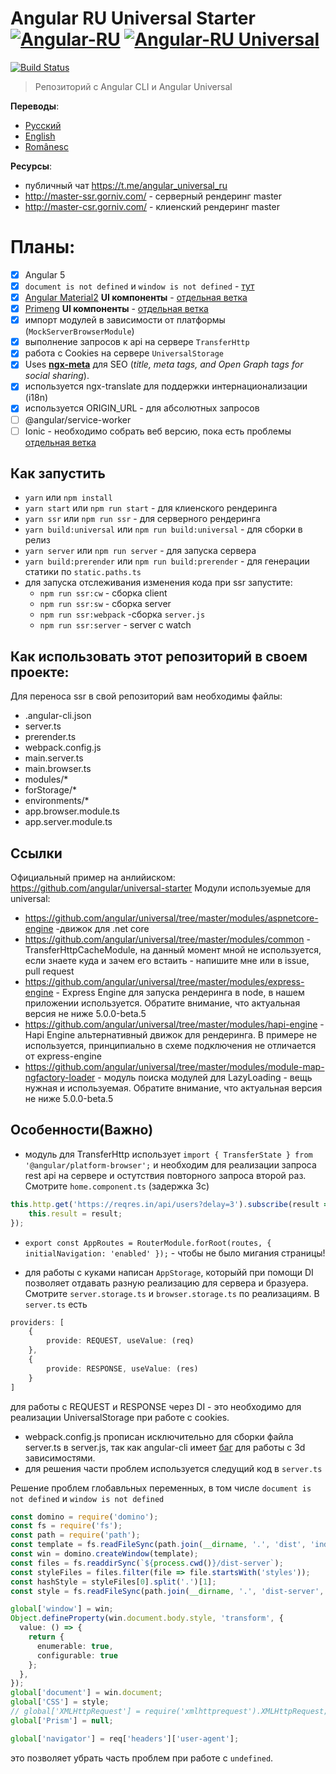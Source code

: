 # Angular RU Universal Starter [![Angular-RU](https://img.shields.io/badge/Telegram_chat:-Angular_RU-216bc1.svg?style=flat)](https://t.me/angular_ru) [![Angular-RU Universal](https://img.shields.io/badge/Telegram_chat:-Angular_RU_Universal-14b102.svg?style=flat)](https://t.me/angular_universal_ru)

[![Build Status](https://semaphoreci.com/api/v1/angularru/angular-universal-starter/branches/master/badge.svg)](https://semaphoreci.com/angularru/angular-universal-starter)

> Репозиторий с Angular CLI и Angular Universal

**Переводы**:
- [Русский](./README-RU.md)
- [English](./README.md)
- [Românesc](./README-RO.md)

**Ресурсы**:
- публичный чат https://t.me/angular_universal_ru
- http://master-ssr.gorniv.com/ - серверный рендеринг master
- http://master-csr.gorniv.com/ - клиенский рендеринг master

# Планы:
- [x] Angular 5
- [x] `document is not defined` и `window is not defined` - [тут](./defined.md)
- [x] [Angular Material2](https://material.angular.io/) **UI компоненты** - [отдельная ветка](https://github.com/Angular-RU/angular-universal-starter/tree/material2)
- [x] [Primeng](https://www.primefaces.org/primeng/) **UI компоненты** - [отдельная ветка](https://github.com/Angular-RU/angular-universal-starter/tree/primeng)
- [x] импорт модулей в зависимости от платформы (`MockServerBrowserModule`)
- [x] выполнение запросов к api на сервере `TransferHttp`
- [x] работа с Cookies на сервере `UniversalStorage`
- [x] Uses **[ngx-meta](https://github.com/fulls1z3/ngx-meta)** для SEO (*title, meta tags, and Open Graph tags for social sharing*).
- [x] используется ngx-translate для поддержки интернационализации (i18n)
- [x] используется ORIGIN_URL - для абсолютных запросов
- [ ] @angular/service-worker
- [ ] Ionic - необходимо собрать веб версию, пока есть проблемы [отдельная ветка](https://github.com/Angular-RU/angular-universal-starter/tree/ionic)

## Как запустить
- `yarn` или `npm install`
- `yarn start` или `npm run start` - для клиенского рендеринга
- `yarn ssr` или `npm run ssr` -  для серверного рендеринга
- `yarn build:universal` или `npm run build:universal` - для сборки в релиз
- `yarn server` или `npm run server` - для запуска сервера
- `yarn build:prerender` или `npm run build:prerender` - для генерации статики по `static.paths.ts`
- для запуска отслеживания изменения кода при ssr запустите:
  - `npm run ssr:cw` - сборка client
  - `npm run ssr:sw` - сборка server
  - `npm run ssr:webpack` -сборка `server.js`
  - `npm run ssr:server` - server с watch

## Как использовать этот репозиторий в своем проекте:
Для переноса ssr в свой репозиторий вам необходимы файлы:
 - .angular-cli.json
 - server.ts
 - prerender.ts
 - webpack.config.js
 - main.server.ts
 - main.browser.ts
 - modules/*
 - forStorage/*
 - environments/*
 - app.browser.module.ts
 - app.server.module.ts

## Ссылки
Официальный пример на анлийиском: https://github.com/angular/universal-starter 
Модули используемые для universal:
- https://github.com/angular/universal/tree/master/modules/aspnetcore-engine -движок для .net core
- https://github.com/angular/universal/tree/master/modules/common - TransferHttpCacheModule, на данный момент мной не используется, если знаете куда и зачем его встаить - напишите мне или в issue, pull request
- https://github.com/angular/universal/tree/master/modules/express-engine - Express Engine для запуска рендеринга в node, в нашем приложении используется. Обратите внимание, что актуальная версия  не ниже 5.0.0-beta.5
- https://github.com/angular/universal/tree/master/modules/hapi-engine -  Hapi Engine альтернативный движок для рендеринга. В примере не используется, принципиально в схеме подключения не отличается от express-engine
- https://github.com/angular/universal/tree/master/modules/module-map-ngfactory-loader - модуль поиска модулей для LazyLoading - вещь нужная и  используемая. Обратите внимание, что актуальная версия  не ниже 5.0.0-beta.5

## Особенности(Важно)
- модуль для TransferHttp  использует `import { TransferState } from '@angular/platform-browser';` и необходим для реализации запроса rest api  на сервере и остутствия повторного запроса второй раз. Смотрите `home.component.ts` (задержка 3с)

```ts
this.http.get('https://reqres.in/api/users?delay=3').subscribe(result => {
    this.result = result;
});
```
- `export const AppRoutes = RouterModule.forRoot(routes, { initialNavigation: 'enabled' });` -  чтобы не было мигания страницы!

- для работы с куками написан `AppStorage`,  которыйй при помощи DI  позволяет отдавать разную реализацию для сервера и бразуера. Смотрите `server.storage.ts` и `browser.storage.ts` по реализациям. В `server.ts`  есть 
```ts
providers: [
    {
        provide: REQUEST, useValue: (req)
    },
    {
        provide: RESPONSE, useValue: (res)
    }
]
```
для работы с REQUEST и RESPONSE через DI -  это необходимо для реализации UniversalStorage при работе с cookies.

- webpack.config.js  прописан исключительно для сборки файла server.ts в  server.js, так как angular-cli имеет [баг](https://github.com/angular/angular-cli/issues/7200) для работы с 3d зависимостями.
- для решения части проблем используется следущий код в `server.ts`

Решение проблем глобавльных переменных, в том числе `document is not defined` и `window is not defined`
```ts
const domino = require('domino');
const fs = require('fs');
const path = require('path');
const template = fs.readFileSync(path.join(__dirname, '.', 'dist', 'index.html')).toString();
const win = domino.createWindow(template);
const files = fs.readdirSync(`${process.cwd()}/dist-server`);
const styleFiles = files.filter(file => file.startsWith('styles'));
const hashStyle = styleFiles[0].split('.')[1];
const style = fs.readFileSync(path.join(__dirname, '.', 'dist-server', `styles.${hashStyle}.bundle.css`)).toString();

global['window'] = win;
Object.defineProperty(win.document.body.style, 'transform', {
  value: () => {
    return {
      enumerable: true,
      configurable: true
    };
  },
});
global['document'] = win.document;
global['CSS'] = style;
// global['XMLHttpRequest'] = require('xmlhttprequest').XMLHttpRequest;
global['Prism'] = null;

```

```ts
global['navigator'] = req['headers']['user-agent'];
```
это позволяет убрать часть проблем при работе с `undefined`.
